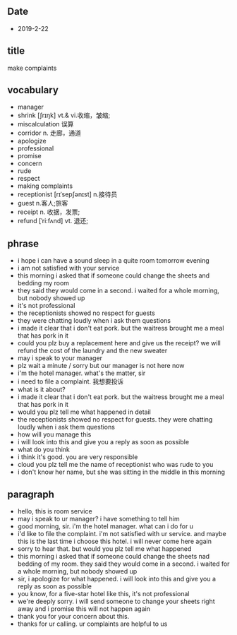 ## Date

* 2019-2-22

## title
make complaints

## vocabulary
* manager
* shrink  [ʃrɪŋk] vt.& vi.收缩，皱缩;
* miscalculation 误算
* corridor n. 走廊，通道
* apologize
* professional
* promise
* concern
* rude
* respect
* making complaints
* receptionist [rɪˈsepʃənɪst] n.接待员
* guest n.客人;旅客
* receipt n. 收据，发票;
* refund [ˈri:fʌnd] vt.  退还;

## phrase
* i hope i can have a sound sleep in a quite room tomorrow evening
* i am not satisfied with your service
* this morning i asked that if someone could change the sheets and bedding my room
* they said they would come in a second. i waited for a whole morning, but nobody showed up
* it's not professional
* the receptionists showed no respect for guests
* they were chatting loudly when i ask them questions
* i made it clear that i don't eat pork. but the waitress brought me a meal that has pork in it
* could you plz buy a replacement here and give us the receipt? we will refund the cost of the laundry and the new sweater
* may i speak to your manager
* plz wait a minute / sorry but our manager is not here now
* i'm the hotel manager. what's the matter, sir
* i need to file a complaint. 我想要投诉
* what is it about?
* i made it clear that i don't eat pork. but the waitress brought me a meal that has pork in it
* would you plz tell me what happened in detail
* the receptionists showed no respect for guests. they were chatting loudly when i ask them questions
* how will you manage this
* i will look into this and give you a reply as soon as possible
* what do you think
* i think it's good. you are very responsible
* cloud you plz tell me the name of receptionist who was rude to you
* i don't know her name, but she was sitting in the middle in this morning

## paragraph
* hello, this is room service
* may i speak to ur manager? i have something to tell him
* good morning, sir. i'm the hotel manager. what can i do for u
* i'd like to file the complaint. i'm not satisfied with ur service. and maybe this is the last time i choose this hotel. i will never come here again
* sorry to hear that. but would you plz tell me what happened
* this morning i asked that if someone could change the sheets nad bedding of my room. they said they would come in a second. i waited for a whole morning, but nobody showed up
* sir, i apologize for what happened. i will look into this and give you a reply as soon as possible
* you know, for a five-star hotel like this, it's not professional
* we're deeply sorry. i will send someone to change your sheets right away and i promise this will not happen again
* thank you for your concern about this.
* thanks for ur calling. ur complaints are helpful to us
